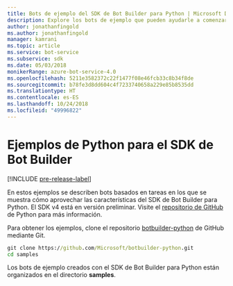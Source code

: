```yaml
---
title: Bots de ejemplo del SDK de Bot Builder para Python | Microsoft Docs
description: Explore los bots de ejemplo que pueden ayudarle a comenzar el desarrollo de bots con el SDK de Bot Builder para Python.
author: jonathanfingold
ms.author: jonathanfingold
manager: kamrani
ms.topic: article
ms.service: bot-service
ms.subservice: sdk
ms.date: 05/03/2018
monikerRange: azure-bot-service-4.0
ms.openlocfilehash: 5211e3582372c22f1477f08e46fcb33c8b34f8de
ms.sourcegitcommit: b78fe3d8dd604c4f7233740658a229e85b8535dd
ms.translationtype: HT
ms.contentlocale: es-ES
ms.lasthandoff: 10/24/2018
ms.locfileid: "49996822"
---
```

# <a name="python-samples-for-bot-builder-sdk"></a>Ejemplos de Python para el SDK de Bot Builder
[!INCLUDE [pre-release-label](../includes/pre-release-label.md)]

En estos ejemplos se describen bots basados en tareas en los que se muestra cómo aprovechar las características del SDK de Bot Builder para Python. El SDK v4 está en versión preliminar. Visite el [repositorio de GitHub](https://github.com/Microsoft/botbuilder-python) de Python para más información. 

Para obtener los ejemplos, clone el repositorio [botbuilder-python](https://github.com/Microsoft/botbuilder-python) de GitHub mediante Git.

```cmd
git clone https://github.com/Microsoft/botbuilder-python.git
cd samples
```
Los bots de ejemplo creados con el SDK de Bot Builder para Python están organizados en el directorio **samples**.
